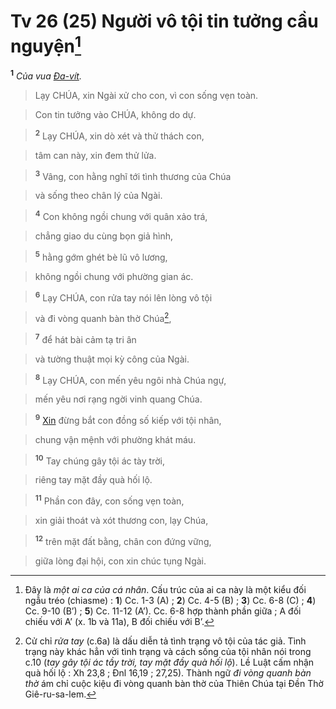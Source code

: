# Tv 26 (25) Người vô tội tin tưởng cầu nguyện[^1]
<sup><b>1</b></sup> *Của vua [Đa-vít]().*


> Lạy CHÚA, xin Ngài xử cho con, vì con sống vẹn toàn.
>


> Con tin tưởng vào CHÚA, không do dự.
>


> <sup><b>2</b></sup> Lạy CHÚA, xin dò xét và thử thách con,
>


> tâm can này, xin đem thử lửa.
>


> <sup><b>3</b></sup> Vâng, con hằng nghĩ tới tình thương của Chúa
>


> và sống theo chân lý của Ngài.
>


> <sup><b>4</b></sup> Con không ngồi chung với quân xảo trá,
>


> chẳng giao du cùng bọn giả hình,
>


> <sup><b>5</b></sup> hằng gớm ghét bè lũ vô lương,
>


> không ngồi chung với phường gian ác.
>


> <sup><b>6</b></sup> Lạy CHÚA, con rửa tay nói lên lòng vô tội
>


> và đi vòng quanh bàn thờ Chúa[^2],
>


> <sup><b>7</b></sup> để hát bài cảm tạ tri ân
>


> và tường thuật mọi kỳ công của Ngài.
>


> <sup><b>8</b></sup> Lạy CHÚA, con mến yêu ngôi nhà Chúa ngự,
>


> mến yêu nơi rạng ngời vinh quang Chúa.
>


> <sup><b>9</b></sup> [Xin]() đừng bắt con đồng số kiếp với tội nhân,
>


> chung vận mệnh với phường khát máu.
>


> <sup><b>10</b></sup> Tay chúng gây tội ác tày trời,
>


> riêng tay mặt đầy quà hối lộ.
>


> <sup><b>11</b></sup> Phần con đây, con sống vẹn toàn,
>


> xin giải thoát và xót thương con, lạy Chúa,
>


> <sup><b>12</b></sup> trên mặt đất bằng, chân con đứng vững,
>


> giữa lòng đại hội, con xin chúc tụng Ngài.
>

[^1]: Đây là *một ai ca của cá nhân*. Cấu trúc của ai ca này là một kiểu đối ngẫu tréo (chiasme) : **1**) Cc. 1-3 (A) ; **2**) Cc. 4-5 (B) ; **3**) Cc. 6-8 (C) ; **4**) Cc. 9-10 (B’) ; **5**) Cc. 11-12 (A’). Cc. 6-8 hợp thành phần giữa ; A đối chiếu với A’ (x. 1b và 11a), B đối chiếu với B’.
[^2]: Cử chỉ *rửa tay* (c.6a) là dấu diễn tả tình trạng vô tội của tác giả. Tình trạng này khác hẳn với tình trạng và cách sống của tội nhân nói trong c.10 (*tay gây tội ác tầy trời, tay mặt đầy quà hối lộ*). Lề Luật cấm nhận quà hối lộ : Xh 23,8 ; Đnl 16,19 ; 27,25). Thành ngữ *đi vòng quanh bàn thờ* ám chỉ cuộc kiệu đi vòng quanh bàn thờ của Thiên Chúa tại Đền Thờ Giê-ru-sa-lem.